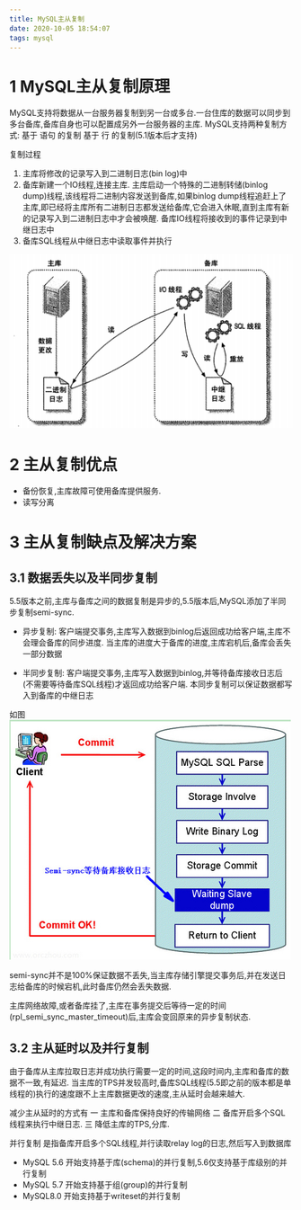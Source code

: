 ```yaml
---
title: MySQL主从复制
date: 2020-10-05 18:54:07
tags: mysql
---
```


# 1 MySQL主从复制原理

MySQL支持将数据从一台服务器复制到另一台或多台.一台住库的数据可以同步到多台备库,备库自身也可以配置成另外一台服务器的主库.
MySQL支持两种复制方式:
基于 语句 的复制
基于 行 的复制(5.1版本后才支持)

复制过程
1. 主库将修改的记录写入到二进制日志(bin log)中
2. 备库新建一个IO线程,连接主库.
主库启动一个特殊的二进制转储(binlog dump)线程,该线程将二进制内容发送到备库,如果binlog dump线程追赶上了主库,即已经将主库所有二进制日志都发送给备库,它会进入休眠,直到主库有新的记录写入到二进制日志中才会被唤醒.
备库IO线程将接收到的事件记录到中继日志中
3. 备库SQL线程从中继日志中读取事件并执行

<!--more-->
![Alt text](/images/mysql_master_slave_copy.png)

# 2 主从复制优点
+ 备份恢复,主库故障可使用备库提供服务.
+ 读写分离


# 3 主从复制缺点及解决方案

## 3.1 数据丢失以及半同步复制

5.5版本之前,主库与备库之间的数据复制是异步的,5.5版本后,MySQL添加了半同步复制semi-sync.
+ 异步复制: 客户端提交事务,主库写入数据到binlog后返回成功给客户端,主库不会理会备库的同步进度.
当主库的进度大于备库的进度,主库宕机后,备库会丢失一部分数据

+ 半同步复制: 客户端提交事务,主库写入数据到binlog,并等待备库接收日志后(不需要等待备库SQL线程)才返回成功给客户端.
本同步复制可以保证数据都写入到备库的中继日志

如图
![Alt text](/images/mysql_semi_sync.png)

semi-sync并不是100%保证数据不丢失,当主库存储引擎提交事务后,并在发送日志给备库的时候宕机,此时备库仍然会丢失数据.

主库网络故障,或者备库挂了,主库在事务提交后等待一定的时间(rpl_semi_sync_master_timeout)后,主库会变回原来的异步复制状态.

## 3.2 主从延时以及并行复制
由于备库从主库拉取日志并成功执行需要一定的时间,这段时间内,主库和备库的数据不一致,有延迟.
当主库的TPS并发较高时,备库SQL线程(5.5即之前的版本都是单线程的)执行的速度跟不上主库数据更改的速度,主从延时会越来越大.

减少主从延时的方式有
一 主库和备库保持良好的传输网络
二 备库开启多个SQL线程来执行中继日志.
三 降低主库的TPS,分库.

并行复制 是指备库开启多个SQL线程,并行读取relay log的日志,然后写入到数据库

+ MySQL 5.6 开始支持基于库(schema)的并行复制,5.6仅支持基于库级别的并行复制
+ MySQL 5.7 开始支持基于组(group)的并行复制
+ MySQL8.0 开始支持基于writeset的并行复制